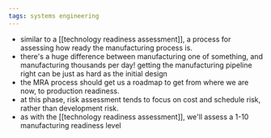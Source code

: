 ```yaml
---
tags: systems engineering
---
```


- similar to a [[technology readiness assessment]], a process for assessing how ready the manufacturing process is.
- there's a huge difference between manufacturing one of something, and manufacturing thousands per day! getting the manufacturing pipeline right can be just as hard as the initial design
- the MRA process should get us a roadmap to get from where we are now, to production readiness.
- at this phase, risk assessment tends to focus on cost and schedule risk, rather than development risk.
- as with the [[technology readiness assessment]], we'll assess a 1-10 manufacturing readiness level